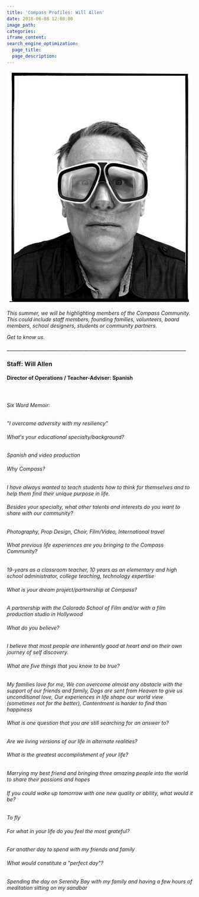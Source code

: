 ```yaml
---
title: 'Compass Profiles: Will Allen'
date: 2018-06-08 12:00:00
image_path:
categories:
iframe_content:
search_engine_optimization:
  page_title:
  page_description:
---
```


![](/assets/images/will001.png)

*This summer, we will be highlighting members of the Compass Community.&nbsp; This could include staff members, founding families, volunteers, board members, school designers, students or community partners.*

*Get to know us.*

\_\_\_\_\_\_\_\_\_\_\_\_\_\_\_\_\_\_\_\_\_\_\_\_\_\_\_\_\_\_\_\_\_\_\_\_\_\_\_\_\_\_\_\_\_\_\_\_\_\_\_\_\_\_\_\_\_\_\_\_\_\_\_\_\_\_\_\_\_\_\_\_\_\_\_\_

### Staff: Will Allen

#### Director of Operations / Teacher-Adviser: Spanish

#### &nbsp;

###### Six Word Memoir:&nbsp;

*"I overcame adversity with my resiliency"*

###### What's your educational specialty/background?

*Spanish and video production*

###### Why Compass?

*I have always wanted to teach students how to think for themselves and to help them find their unique purpose in life.*

###### Besides your specialty, what other talents and interests do you want to share with our community?

*Photography, Prop Design, Choir, Film/Video, International travel*

###### What previous life experiences are you bringing to the Compass Community?

*19-years as a classroom teacher, 10 years as an elementary and high school administrator, college teaching, technology expertise*

###### What is your dream project/partnership at Compass?

*A partnership with the Colorado School of Film and/or with a film production studio in Hollywood*

###### What do you believe?

*I believe that most people are inherently good at heart and on their own journey of self discovery.*

###### What are five things that you know to be true?

*My families love for me, We can overcome almost any obstacle with the support of our friends and family, Dogs are sent from Heaven to give us unconditional love, Our experiences in life shape our world view (sometimes not for the better), Contentment is harder to find than happiness*

###### What is one question that you are still searching for an answer to?

*Are we living versions of our life in alternate realities?*

###### What is the greatest accomplishment of your life?

*Marrying my best friend and bringing three amazing people into the world to share their passions and hopes*

###### If you could wake up tomorrow with one new quality or ability, what would it be?

*To fly*

###### For what in your life do you feel the most grateful?

*For another day to spend with my friends and family*

###### What would constitute a "perfect day"?

*Spending the day on Serenity Bay with my family and having a few hours of meditation sitting on my sandbar*

&nbsp;